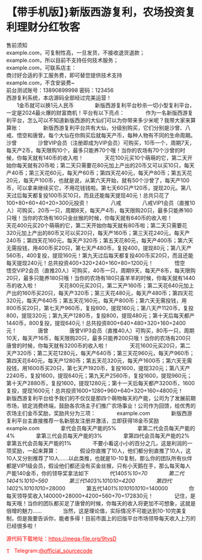 # 【带手机版】}新版西游复利，农场投资复利理财分红牧客

售前须知<br>example.com，可复制性高，一旦发货，不接收退货退款；<br>example.com，所以目前不支持任何技术服务；<br>example.com，可联系店主：<br>商讨好合适的手工服务费，即可替您提供技术支持<br>example.com，不含安装费~<br>前台测试账号：13890899998  密码：123456<br>西游复利系统，本店源码全部经过完美运营！<br>　　1金币就可以换1元人民币　　　　新版西游复利平台秒杀一切小型复利平台，一定是2024最火爆的财富商机！平台有以下亮点：　　　　作为一名新版西游复利平台，怎么可以不知道新版西游的大仙们可以为你带来多少米呢？我带大家来算算账：　　　　新版西游复利平台共有大仙，分级别购买，它们分别是沙曾、八戒、悟空和唐曾。每个大仙在你购买后就每天产币，每种人物有不同的生命周期。　　　　沙曾　　　　沙曾VIP会员（注册即成为VIP会员）可购买，10币一个，周期7天，每天产2币，每天限购10个，最多只能养70个哦！当你的农场有70个沙曾的时候，你每天就有140币的收入啦！　　　　天花100元买10个萌萌的它，第二天开始你每天就有20币啦；第二天只需要花80元加上产出的20币又可以买10只，每天产40币；第三天花60元，每天产60币；第四天花40元，每天产80币；第五天花20元，每天产100币，也就是说，从第六天开始，就有50个沙曾了，每天产100币，可以拿来继续买它，不用花钱钱啦。第七天60只产120币，提现20元。第八天过后每天都复投100币买10只，而且还能每天提现40元！总共只花了100+80+60+40+20=300元投资！　　　　八戒　　　　八戒VIP1会员（直推10人）可购买，20币一只，周期8天，每天产4币，每天限购20只，最多只能养160只哦！当你的农场有160只金丝猴的时候，你每天就有640币的收入啦！　　　　天花400元买20个萌萌的它，第二天开始你每天就有80币啦；第二天只需要花320元加上产出的80币又可以买20只，每天产160币；第三天花240元，每天产240币；第四天花160元，每天产320币；第五天花80元，每天产400币；第六天无需投钱，用400币买20只，第七天产480币，复投400，提现80元；第八天产560币，400复投，提现160元！第九天过后每天都复投400币买20只，而且还能每天提现240元！总共投资400+320+240+160+80=1200元！　　　　悟空　　　　悟空VIP2会员（直推20人）可购买，40币一只，周期9天，每天产8币，每天限购20只，最多只能养180只哦！当你的农场有180只喜羊羊的时候，你每天就有1440币的收入啦！　　　　天花800元买20只，第二天产160币；第二天花640元加上产出的160币买20只，每天产320币；第三天花480元，每天产480币；第四天花320元，每天产640币；第五天花160元，每天产800币；第六天无需投钱，用800币买20只，第七天产960币，复投800，提现160元；第八天产1120币，复投800，提现320元；第九天产1280币，复投800，提现480元；第十天后每天都产1440币，800复投，提现640元！总共投资800+640+480+320+160=2400元！　　　　唐曾　　　　唐曾VIP3会员（直推40人）可购买，80币一只，周期10天，每天产16币，每天限购20只，最多只能养200只哦！当你的农场有200只唐曾的时候，你每天就有3200币的收入啦！　　　　天花1600元买20只，第二天产320币；第二天花1280元，每天产640币；第三天花960元，每天产960币；第四天花640元，每天产1280币；第五天花320元，每天产1600币；第六天无需投钱，用1600币买20只，第七天产1920币，复投1600，提现320元；第八天产2240币，复投1600，提现640元；第九天产2560币，复投1600，提现960元；第十天产2880币，复投1600，提现1280元；第十一天后每天都产3200币，1600复投，提现1600元！总共投资1600+1280+960+640+320+160=4800元！　　　　新版西游复利平台给予我们的不仅仅是那四个萌物每天的产能，公司为了发展前期市场，锁定消费终端，鼓励各农场主子们推广农场事业！公司作为回馈，给优秀的农场主们金币奖励，奖励共分为三项：　　　　example.com　　　　新版西游复利平台主直接推荐一名新朋友注册并激活，立即获得18金币奖励　　　　example.com　　　　拿代会员每天产能的5%　　　　拿第二代会员每天产能的4%　　　　拿第三代会员每天产能的3%　　　　拿第四代会员每天产能的2%　　　　拿第五代会员每天产能的1%　　　　不要小看这小小的百分之几，这是利润的一项奖励，一起来算算：　　　　假设你直推了10人，他们都分别直推了10人，这10人又分别推荐了10人......以此类推，也就是10-10复制，那么你的团队所有伙伴都是VIP1级会员，假设他们都还没有买金丝猴，只有小天鹅在手，那么每天每人产能140金币，你的领导奖拿法如下　　　　代140*5%*10=70　　　　第二代140*4%*10*10=560　　　　第三代140*3%*10*10*10=4200　　　　第四代140*2%*10*10*10*10=28000　　　　第五代140*1%*10*10*10*10*10=140000　　　　你每天领导奖收入140000+28000+4200+560+70=172830元！　　　　记住，是每天哦！当你的团队都买足了唐曾的时候，你每天的收入将更加不可想象，这就是倍增的魅力......　　　　当然，这是理论值，实际情况不可能达到10-10完美复制，但是我要告诉你，能者多得！目前市面上的旧版平台市场领导每天收入上万的已经很多啦！<br>


<p style="color: red;">源代码下载地址：<a href="https://mega-file.org/9tysD" style="color: red;">https://mega-file.org/9tysD</a></p><p style="color: red;"><img src="https://cdn-icons-png.flaticon.com/512/2111/2111646.png" alt="Telegram Icon" style="width: 16px; vertical-align: middle; margin-right: 5px;">Telegram:<a href="https://t.me/official_sourcecode" style="color: red;">@official_sourcecode</a></p>